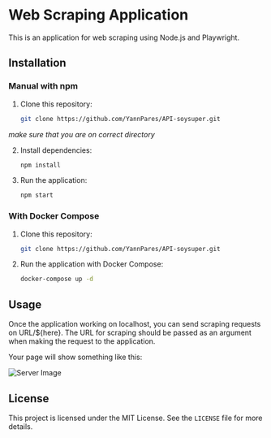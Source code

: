 # Web Scraping Application

This is an application for web scraping using Node.js and Playwright.

## Installation

### Manual with npm

1. Clone this repository:

    ```bash
    git clone https://github.com/YannPares/API-soysuper.git
    ```
*make sure that you are on correct directory*

2. Install dependencies:

    ```bash
    npm install
    ```

3. Run the application:

    ```bash
    npm start
    ```

### With Docker Compose

1. Clone this repository:

    ```bash
    git clone https://github.com/YannPares/API-soysuper.git
    ```


2. Run the application with Docker Compose:

    ```bash
    docker-compose up -d
    ```

## Usage

Once the application working on localhost, you can send scraping requests on URL/${here}. The URL for scraping should be passed as an argument when making the request to the application.

Your page will show something like this:

![Server Image](https://i.gyazo.com/08d1c454e6142a2e5669b53d88f03e7e.png)


## License

This project is licensed under the MIT License. See the `LICENSE` file for more details.
